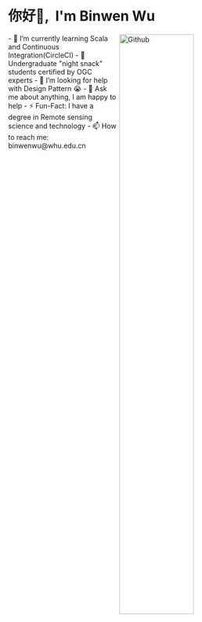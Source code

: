 # <Hello>你好👋, &nbsp;I'm Binwen Wu</Hello>
<img width="55%" align="right" alt="Github" src="https://cdn.jsdelivr.net/gh/binwenwu/picgo_demo/img/git-header.svg" />
- 🌱 I’m currently learning Scala and Continuous Integration(CircleCI)
- 👯 Undergraduate "night snack" students certified by OGC experts
- 🤔 I’m looking for help with Design Pattern 😭
- 💬 Ask me about anything, I am happy to help
- ⚡️ Fun-Fact: I have a degree in Remote sensing science and technology
- 📫 How to reach me: binwenwu@whu.edu.cn
